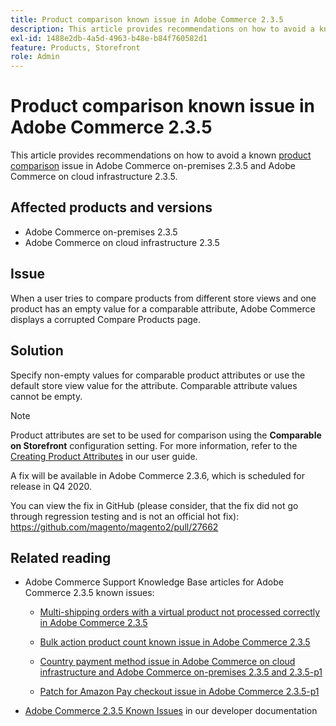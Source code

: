 ```yaml
---
title: Product comparison known issue in Adobe Commerce 2.3.5
description: This article provides recommendations on how to avoid a known [product comparison](https://experienceleague.adobe.com/en/docs/commerce-admin/stores-sales/shopper-tools/product-compare) issue in Adobe Commerce on-premises 2.3.5 and Adobe Commerce on cloud infrastructure 2.3.5.
exl-id: 1488e2db-4a5d-4963-b48e-b84f760582d1
feature: Products, Storefront
role: Admin
---
```

# Product comparison known issue in Adobe Commerce 2.3.5

This article provides recommendations on how to avoid a known [product comparison](https://experienceleague.adobe.com/en/docs/commerce-admin/stores-sales/shopper-tools/product-compare) issue in Adobe Commerce on-premises 2.3.5 and Adobe Commerce on cloud infrastructure 2.3.5.

## Affected products and versions

* Adobe Commerce on-premises 2.3.5
* Adobe Commerce on cloud infrastructure 2.3.5

## Issue

When a user tries to compare products from different store views and one product has an empty value for a comparable attribute, Adobe Commerce displays a corrupted Compare Products page.

## Solution

Specify non-empty values for comparable product attributes or use the default store view value for the attribute. Comparable attribute values cannot be empty.

>[!NOTE]
>
>Product attributes are set to be used for comparison using the **Comparable on Storefront** configuration setting. For more information, refer to the [Creating Product Attributes](https://experienceleague.adobe.com/en/docs/commerce-admin/catalog/product-attributes/create/attribute-product-create#step-4-describe-the-storefront-properties) in our user guide.

A fix will be available in Adobe Commerce 2.3.6, which is scheduled for release in Q4 2020.

You can view the fix in GitHub (please consider, that the fix did not go through regression testing and is not an official hot fix): <https://github.com/magento/magento2/pull/27662>

## Related reading

<ul><li>Adobe Commerce Support Knowledge Base articles for Adobe Commerce 2.3.5 known issues:<ul>
<li>
<p title="Multi-shipping orders with a virtual product not processed correctly in Adobe Commerce 2.3.5"><a href="/help/troubleshooting/miscellaneous/magento-2-3-5-known-issue-virtual-product-multi-ship-orders.md">Multi-shipping orders with a virtual product not processed correctly in Adobe Commerce 2.3.5</a></p>
</li>
<li><a href="/help/troubleshooting/miscellaneous/bulk-action-product-count-known-issue-in-magento-2-3-5.md">Bulk action product count known issue in Adobe Commerce 2.3.5</a></li>
<li>
<p title="Country payment method issue in Adobe Commerce on cloud infrastructure and Adobe Commerce on-premises 2.3.5 and 2.3.5-p1"><a href="/help/troubleshooting/known-issues-patches-attached/magento-2-3-5-2-3-5-p1-patch-country-payment-issue.md">Country payment method issue in Adobe Commerce on cloud infrastructure and Adobe Commerce on-premises 2.3.5 and 2.3.5-p1</a></p>
</li>
<li>
<p title="Patch for Amazon Pay checkout issue in Adobe Commerce 2.3.5-p1"><a href="/help/troubleshooting/payments/patch-for-amazon-pay-checkout-issue-in-magento-2-3-5-p1.md">Patch for Amazon Pay checkout issue in Adobe Commerce 2.3.5-p1</a></p>
</li>
</ul>
</li><li><a href="https://commerce-docs.github.io/devdocs-archive/2.3/guides/v2.3/release-notes/release-notes-2-3-5-commerce.html#known-issues">Adobe Commerce 2.3.5 Known Issues</a> in our developer documentation</li></ul>
